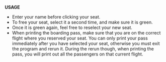 ****USAGE****

* Enter your name before clicking your seat.
* To free your seat, select it a second time, and make sure it is green.  
* Once it is green again, feel free to reselect your new seat.
* When printing the boarding pass, make sure that you are on the correct flight 
where you reserved your seat.  You can only print your pass immediately after you
have selected your seat, otherwise you must exit the program and rerun it.  During the rerun 
though, when printing the pass, you will print out all the passengers on that current flight.
